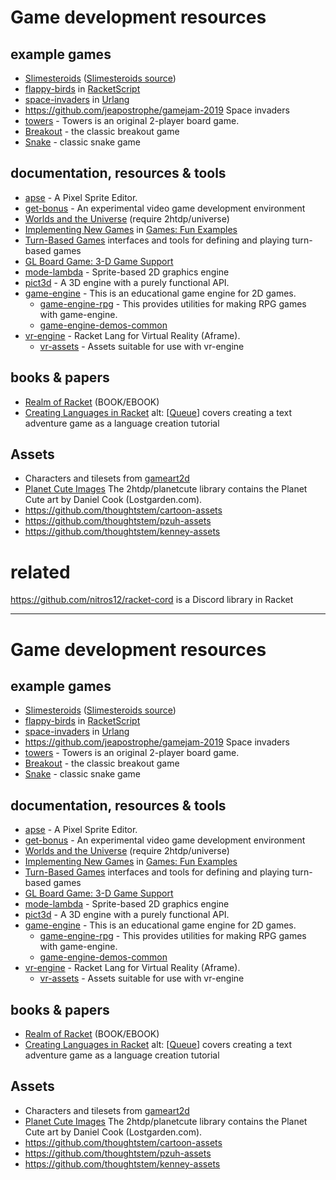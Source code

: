 # Game development resources 

## example games
* [Slimesteroids](https://samdphillips.itch.io/slimesteroids) ([Slimesteroids source](https://github.com/samdphillips/lgj_2018_10))
* [flappy-birds](http://rapture.twistedplane.com:8080/#example/flappy-birds) in [RacketScript](https://github.com/vishesh/racketscript)
* [space-invaders](https://github.com/soegaard/urlang/tree/master/urlang-examples/space-invaders) in [Urlang](https://github.com/soegaard/urlang)
* <https://github.com/jeapostrophe/gamejam-2019> Space invaders
* [towers](https://github.com/Metaxal/towers) - Towers is an original 2-player board game.
* [Breakout](https://github.com/soegaard/breakout) - the classic breakout game
* [Snake](https://github.com/bogdanp/hebi) - classic snake game

## documentation, resources & tools 

* [apse](https://github.com/jeapostrophe/apse) - A Pixel Sprite Editor.
* [get-bonus](https://github.com/get-bonus/get-bonus) - An experimental video game development environment
* [Worlds and the Universe](https://docs.racket-lang.org/teachpack/2htdpuniverse.html) (require 2htdp/universe)
* [Implementing New Games](https://docs.racket-lang.org/games/new-games.html) in [Games: Fun Examples](https://docs.racket-lang.org/games/index.html)
* [Turn-Based Games](https://docs.racket-lang.org/turn-based-game/index.html) interfaces and tools for defining and playing turn-based games
* [GL Board Game: 3-D Game Support](https://docs.racket-lang.org/gl-board-game/index.html)
* [mode-lambda](https://github.com/jeapostrophe/mode-lambda) - Sprite-based 2D graphics engine
* [pict3d](https://github.com/jeapostrophe/pict3d) - A 3D engine with a purely functional API.
* [game-engine](https://github.com/thoughtstem/game-engine) - This is an educational game engine for 2D games.
  * [game-engine-rpg](https://github.com/thoughtstem/game-engine-rpg) - This provides utilities for making RPG games with game-engine.
  * [game-engine-demos-common](https://pkgs.racket-lang.org/package/game-engine-demos-common)
* [vr-engine](https://github.com/thoughtstem/vr-engine) - Racket Lang for Virtual Reality (Aframe).
  * [vr-assets](https://github.com/thoughtstem/vr-assets) - Assets suitable for use with vr-engine

## books & papers

* [Realm of Racket](https://www.realmofracket.com) (BOOK/EBOOK)
* [Creating Languages in Racket](http://dl.acm.org/authorize?6529547)  alt: [[Queue](http://dl.acm.org/authorize?6501038)] covers creating a text adventure game as a language creation tutorial 


## Assets

* Characters and tilesets from [gameart2d](https://www.gameart2d.com/freebies.html)
* [Planet Cute Images](https://docs.racket-lang.org/teachpack/2htdpPlanet_Cute_Images.html) The 2htdp/planetcute library contains the Planet Cute art by Daniel Cook (Lostgarden.com).
* https://github.com/thoughtstem/cartoon-assets
* https://github.com/thoughtstem/pzuh-assets
* https://github.com/thoughtstem/kenney-assets

# related

<https://github.com/nitros12/racket-cord> is a Discord library in Racket




----



# Game development resources 

## example games
* [Slimesteroids](https://samdphillips.itch.io/slimesteroids) ([Slimesteroids source](https://github.com/samdphillips/lgj_2018_10))
* [flappy-birds](http://rapture.twistedplane.com:8080/#example/flappy-birds) in [RacketScript](https://github.com/vishesh/racketscript)
* [space-invaders](https://github.com/soegaard/urlang/tree/master/urlang-examples/space-invaders) in [Urlang](https://github.com/soegaard/urlang)
* <https://github.com/jeapostrophe/gamejam-2019> Space invaders
* [towers](https://github.com/Metaxal/towers) - Towers is an original 2-player board game.
* [Breakout](https://github.com/soegaard/breakout) - the classic breakout game
* [Snake](https://github.com/bogdanp/hebi) - classic snake game

## documentation, resources & tools 

* [apse](https://github.com/jeapostrophe/apse) - A Pixel Sprite Editor.
* [get-bonus](https://github.com/get-bonus/get-bonus) - An experimental video game development environment
* [Worlds and the Universe](https://docs.racket-lang.org/teachpack/2htdpuniverse.html) (require 2htdp/universe)
* [Implementing New Games](https://docs.racket-lang.org/games/new-games.html) in [Games: Fun Examples](https://docs.racket-lang.org/games/index.html)
* [Turn-Based Games](https://docs.racket-lang.org/turn-based-game/index.html) interfaces and tools for defining and playing turn-based games
* [GL Board Game: 3-D Game Support](https://docs.racket-lang.org/gl-board-game/index.html)
* [mode-lambda](https://github.com/jeapostrophe/mode-lambda) - Sprite-based 2D graphics engine
* [pict3d](https://github.com/jeapostrophe/pict3d) - A 3D engine with a purely functional API.
* [game-engine](https://github.com/thoughtstem/game-engine) - This is an educational game engine for 2D games.
  * [game-engine-rpg](https://github.com/thoughtstem/game-engine-rpg) - This provides utilities for making RPG games with game-engine.
  * [game-engine-demos-common](https://pkgs.racket-lang.org/package/game-engine-demos-common)
* [vr-engine](https://github.com/thoughtstem/vr-engine) - Racket Lang for Virtual Reality (Aframe).
  * [vr-assets](https://github.com/thoughtstem/vr-assets) - Assets suitable for use with vr-engine

## books & papers

* [Realm of Racket](https://www.realmofracket.com) (BOOK/EBOOK)
* [Creating Languages in Racket](http://dl.acm.org/authorize?6529547)  alt: [[Queue](http://dl.acm.org/authorize?6501038)] covers creating a text adventure game as a language creation tutorial 


## Assets

* Characters and tilesets from [gameart2d](https://www.gameart2d.com/freebies.html)
* [Planet Cute Images](https://docs.racket-lang.org/teachpack/2htdpPlanet_Cute_Images.html) The 2htdp/planetcute library contains the Planet Cute art by Daniel Cook (Lostgarden.com).
* https://github.com/thoughtstem/cartoon-assets
* https://github.com/thoughtstem/pzuh-assets
* https://github.com/thoughtstem/kenney-assets

